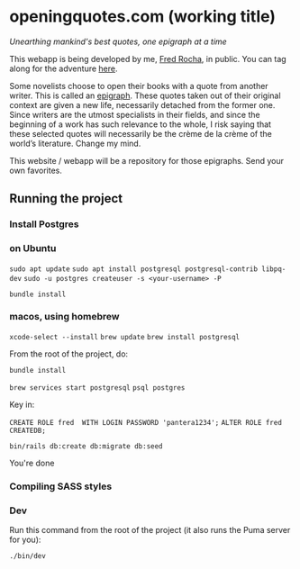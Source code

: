 # openingquotes.com (working title)

_Unearthing mankind's best quotes, one epigraph at a time_

This webapp is being developed by me, [Fred Rocha](https://fredrocha.net/), in public. You can tag along
for the adventure [here](https://fredrocha.net/2024/08/07/building-a-crud-application-using-ruby-on-rails-in-2024/).

Some novelists choose to open their books with a quote from another writer. This is called an [epigraph](<https://en.wikipedia.org/wiki/Epigraph_(literature)>). These quotes
taken out of their original context are given a new life, necessarily detached from the former one. Since writers are
the utmost specialists in their fields, and since the beginning of a work has such relevance to the whole, I risk saying
that these selected quotes will necessarily be the crème de la crème of the world’s literature. Change my mind.

This website / webapp will be a repository for those epigraphs. Send your own favorites.

## Running the project

### Install Postgres

### on Ubuntu

`sudo apt update`
`sudo apt install postgresql postgresql-contrib libpq-dev`
`sudo -u postgres createuser -s <your-username> -P`

`bundle install`

### macos, using homebrew

`xcode-select --install`
`brew update`
`brew install postgresql`

From the root of the project, do:

`bundle install`

`brew services start postgresql`
`psql postgres`

Key in:

`CREATE ROLE fred  WITH LOGIN PASSWORD 'pantera1234';`
`ALTER ROLE fred CREATEDB;`

`bin/rails db:create db:migrate db:seed`

You're done

### Compiling SASS styles

### Dev

Run this command from the root of the project (it also runs the Puma server for you):

`./bin/dev`
